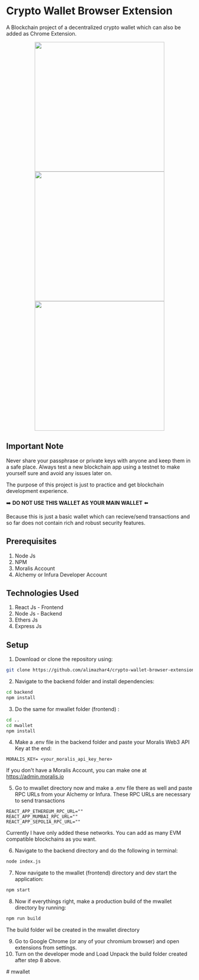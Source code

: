 # Crypto Wallet Browser Extension
A Blockchain project of a decentralized crypto wallet which can also be added as Chrome Extension.
<p align="center">
  <img src="https://github.com/alimazhar4/crypto-wallet-browser-extension/assets/59063759/d254f108-731b-49eb-a3b5-929c5d23d10d" height=350px>
  <img src="https://github.com/alimazhar4/crypto-wallet-browser-extension/assets/59063759/b1af9b60-a6c8-4a3c-b620-9bc3c6fe73fd" height=350px>
  <img src="https://github.com/alimazhar4/crypto-wallet-browser-extension/assets/59063759/da9bccd0-45e1-47e8-9706-3603b6083750" height=350px>
</p>

## Important Note
Never share your passphrase or private keys with anyone and keep them in a safe place. Always test a new blockchain app using a testnet to make yourself sure and avoid any issues later on. 
<p>The purpose of this project is just to practice and get blockchain development experience.</p>
<p>➡️ <b>DO NOT USE THIS WALLET AS YOUR MAIN WALLET</b> ⬅️</p>
<p>Because this is just a basic wallet which can recieve/send transactions and so far does not contain rich and robust security features.</p>

## Prerequisites
1) Node Js
2) NPM
3) Moralis Account
4) Alchemy or Infura Developer Account

## Technologies Used
1) React Js - Frontend
2) Node Js - Backend
3) Ethers Js
4) Express Js

## Setup
1) Download or clone the repository using:
```sh
git clone https://github.com/alimazhar4/crypto-wallet-browser-extension.git
```
2) Navigate to the backend folder and install dependencies:
```sh
cd backend
npm install
```
3) Do the same for mwallet folder (frontend) :
```sh
cd ..
cd mwallet
npm install
```
4) Make a .env file in the backend folder and paste your Moralis Web3 API Key at the end:
```env
MORALIS_KEY= <your_moralis_api_key_here>
```
<p>   If you don't have a Moralis Account, you can make one at <a href="https://admin.moralis.io/settings" target="_blank">https://admin.moralis.io</a></p>

5) Go to mwallet directory now and make a .env file there as well and paste RPC URLs from your Alchemy or Infura. These RPC URLs are necessary to send transactions
```env
REACT_APP_ETHEREUM_RPC_URL=""
REACT_APP_MUMBAI_RPC_URL=""
REACT_APP_SEPOLIA_RPC_URL="" 
```
Currently I have only added these networks. You can add as many EVM compatible blockchains as you want.


6) Navigate to the backend directory and do the following in terminal:
```sh
node index.js
```
7) Now navigate to the mwallet (frontend) directory and dev start the application:
```sh
npm start
```
8) Now if everythings right, make a production build of the mwallet directory by running:
```sh
npm run build
```
The build folder wil be created in the mwallet directory

9) Go to Google Chrome (or any of your chromium browser) and open extensions from settings.
10) Turn on the developer mode and Load Unpack the build folder created after step 8 above.




#   m w a l l e t  
 
